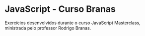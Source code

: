 # JavaScript - Curso Branas

Exercícios desenvolvidos durante o curso JavaScript Masterclass, ministrada pelo professor Rodrigo Branas.
